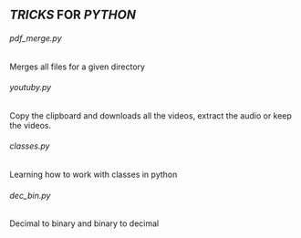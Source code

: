 ## *TRICKS* FOR *PYTHON*

###### pdf_merge.py

Merges all files for a given directory

###### youtuby.py

Copy the clipboard and downloads all the videos, extract the audio or keep the videos.

###### classes.py

Learning how to work with classes in python

###### dec_bin.py

Decimal to binary and binary to decimal